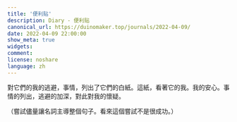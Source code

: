 ```yaml
---
title: '便利贴'
description: Diary - 便利贴
canonical_url: https://duinomaker.top/journals/2022-04-09/
date: 2022-04-09 22:00:00
show_meta: true
widgets:
comment:
license: noshare
language: zh
---
```


對它們的我的逃避，事情，列出了它們的白紙。這紙，看著它的我。我的安心。事情的列出，逃避的加深，對此對我的懷疑。

（嘗試儘量讓名詞主導整個句子。看來這個嘗試不是很成功。）